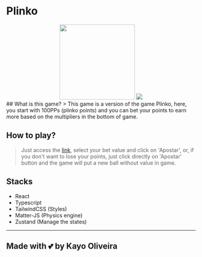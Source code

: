 # Plinko
<div align="center">
<img src="https://user-images.githubusercontent.com/35928107/189547678-3dd9cf24-2765-4c80-b084-a7e92770b6eb.png" width="200px">
<img src="https://user-images.githubusercontent.com/35928107/189547721-5faadeab-0e7e-4595-a1cd-cab85f7ca30d.png" >
</div>
## What is this game? 
> This game is a version of the game Plinko, here, you start with 100PPs (plinko points) and you can bet your points to earn more based on the multipliers in the bottom of game.


## How to play?
> Just access the [link](https://www.plinko.kayooliveira.com), select your bet value and click on 'Apostar', or, if you don't want to lose your points, just click directly on 'Apostar' button and the game will put a new ball without value in game.


## Stacks

- React
- Typescript 
- TailwindCSS (Styles)
- Matter-JS (Physics engine)
- Zustand (Manage the states)

---

## Made with :two_hearts: by Kayo Oliveira

